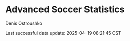 # Advanced Soccer Statistics
Denis Ostroushko

<!-- gfm -->

Last successful data update: 2025-04-19 08:21:45 CST
